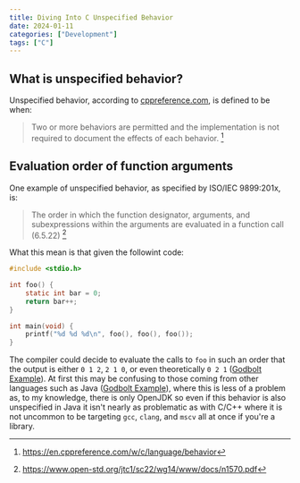```yaml
---
title: Diving Into C Unspecified Behavior
date: 2024-01-11
categories: ["Development"]
tags: ["C"]
---
```


## What is unspecified behavior?

Unspecified behavior, according to
[cppreference.com](https://en.cppreference.com), is defined to be when:

> Two or more behaviors are permitted and the implementation is not required to
> document the effects of each behavior. [^1]

## Evaluation order of function arguments

One example of unspecified behavior, as specified by ISO/IEC 9899:201x, is:

> The order in which the function designator, arguments, and subexpressions
> within the arguments are evaluated in a function call (6.5.22) [^2]

What this mean is that given the followint code:

```C
#include <stdio.h>

int foo() {
    static int bar = 0;
    return bar++;
}

int main(void) {
    printf("%d %d %d\n", foo(), foo(), foo());
}
```

The compiler could decide to evaluate the calls to `foo` in such an order that
the output is either `0 1 2`, `2 1 0`, or even theoretically `0 2 1`
([Godbolt Example](https://godbolt.org/z/hMTEbdaPP)). At first this may be
confusing to those coming from other languages such as Java
([Godbolt Example](https://godbolt.org/z/fadaqz4vG)), where this is less of a
problem as, to my knowledge, there is only OpenJDK so even if this behavior is
also unspecified in Java it isn't nearly as problematic as with C/C++ where it
is not uncommon to be targeting `gcc`, `clang`, and `mscv` all at once if you're
a library.

[^1]: <https://en.cppreference.com/w/c/language/behavior>
[^2]: <https://www.open-std.org/jtc1/sc22/wg14/www/docs/n1570.pdf>
